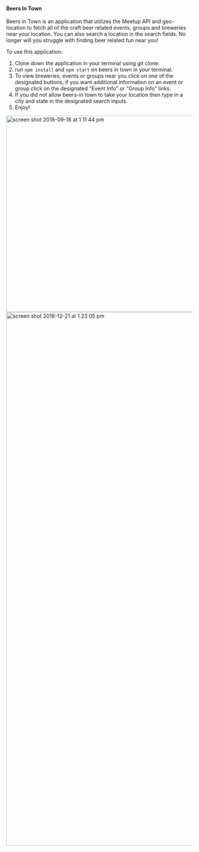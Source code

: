 #### Beers In Town

Beers in Town is an application that utilizes the Meetup API and geo-location to fetch all of the craft beer related events, groups and breweries near your location. You can also search a location in the search fields. No longer will you struggle with finding beer related fun near you!

To use this application:

1. Clone down the application in your terminal using git clone.
2. run `npm install` and `npm start` on beers in town in your terminal.
3. To view breweries, events or groups near you click on one of the designated buttons, if you want additional information on an event or group click on the designated "Event Info" or "Group Info" links.
4. If you did not allow beers-in town to take your location then type in a city and state in the designated search inputs.
5. Enjoy!


<img width="530" alt="screen shot 2018-09-18 at 1 11 44 pm" src="https://user-images.githubusercontent.com/29244492/45711235-2523ad00-bb46-11e8-8d82-edf3a7ce4a8d.png">



<img width="1440" alt="screen shot 2018-12-21 at 1 23 05 pm" src="https://user-images.githubusercontent.com/29244492/50362180-01e11300-0524-11e9-81a5-1cf916e892ee.png">
